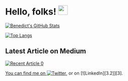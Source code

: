 # Hello, folks! <img src="https://raw.githubusercontent.com/MartinHeinz/MartinHeinz/master/wave.gif" width="30px">

[![Benedict's GitHub Stats](https://github-readme-stats.vercel.app/api?username=benthecoder&count_private=true&show_icons=true&theme=radical&hide_rank=false)](https://github.com/anuraghazra/github-readme-stats)

[![Top Langs](https://github-readme-stats.vercel.app/api/top-langs/?username=benthecoder)](https://github.com/anuraghazra/github-readme-stats)

## Latest Article on Medium

<a target="_blank" href="https://github-readme-medium-recent-article.vercel.app/medium/@benthecoder07/0"><img src="https://github-readme-medium-recent-article.vercel.app/medium/@benthecoder07/0" alt="Recent Article 0">
 
<!-- Actual text -->

You can find me on [![Twitter][1.2]][1], or on [![LinkedIn][3.2]][3].

<!-- Icons -->

[1.2]: http://i.imgur.com/wWzX9uB.png (twitter icon without padding)
[2.2]: https://raw.githubusercontent.com/MartinHeinz/MartinHeinz/master/linkedin-3-16.png (LinkedIn icon without padding)

<!-- Links to your social media accounts -->

[1]: https://twitter.com/benthecoder1
[2]: https://www.linkedin.com/in/benedictneo
